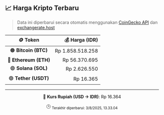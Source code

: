 

<!-- HARGA_KRIPTO -->
## 📈 Harga Kripto Terbaru

> Data ini diperbarui secara otomatis menggunakan [CoinGecko API](https://www.coingecko.com/) dan [exchangerate.host](https://exchangerate.host/)

<div align="center">

| 🪙 Token | 💰 Harga (IDR) |
|:------:|---------------:|
| 🟠 **Bitcoin (BTC)**   | Rp 1.858.518.258 |
| 🔵 **Ethereum (ETH)**  | Rp 56.370.695 |
| 🟣 **Solana (SOL)**    | Rp 2.626.550 |
| 🟢 **Tether (USDT)**   | Rp 16.365 |

---

💱 **Kurs Rupiah (USD → IDR)**: Rp 16.364

🕒 <sub>Terakhir diperbarui: 3/8/2025, 13.33.04</sub>

</div>
<!-- /HARGA_KRIPTO -->